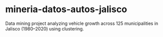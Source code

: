 # mineria-datos-autos-jalisco
Data mining project analyzing vehicle growth across 125 municipalities in Jalisco (1980–2020) using clustering.

